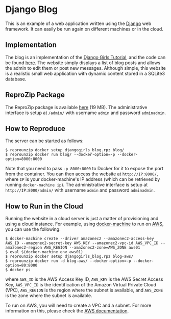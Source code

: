 Django Blog
===========

This is an example of a web application written using the [Django](https://www.djangoproject.com/) web framework. It can easily be run again on different machines or in the cloud.

Implementation
--------------

The blog is an implementation of the [Django Girls Tutorial](http://tutorial.djangogirls.org/en/), and the code can be found [here](https://github.com/remram44/djangogirls-blog-tutorial). The website simply displays a list of blog posts and allows the admin to edit them or post new messages. Although simple, this website is a realistic small web application with dynamic content stored in a SQLite3 database.

ReproZip Package
----------------

The ReproZip package is available [here](https://nyu.box.com/s/nc9ipxmtalj9dy1lbeb0r4xp9s95pc48) (19 MB). The administrative interface is setup at `/admin/` with username `admin` and password `adminadmin`.

How to Reproduce
----------------

The server can be started as follows:

    $ reprounzip docker setup djangogirls_blog.rpz blog/
    $ reprounzip docker run blog/ --docker-option=-p --docker-option=8000:8000

Note that you need to pass `-p 8000:8000` to Docker for it to expose the port from the container. You can then access the website at `http://IP:8000/`, where `IP` is your docker-machine's IP address (which can be retrieved by running `docker-machine ip`). The administrative interface is setup at `http://IP:8000/admin/` with username `admin` and password `adminadmin`.

How to Run in the Cloud
-----------------------

Running the website in a cloud server is just a matter of provisioning and using a cloud instance. For example, using [docker-machine](https://docs.docker.com/machine/) to run on [AWS](https://aws.amazon.com/), you can use the following:

    $ docker-machine create --driver amazonec2 --amazonec2-access-key AWS_ID --amazonec2-secret-key AWS_KEY --amazonec2-vpc-id AWS_VPC_ID --amazonec2-region AWS_REGION --amazonec2-zone=AWS_ZONE aws01
    $ eval $(docker-machine env aws01)
    $ reprounzip docker setup djangogirls_blog.rpz blog-aws/
    $ reprounzip docker run -d blog-aws/ --docker-option=-p --docker-option=80:8000 
    $ docker ps

where `AWS_ID` is the AWS Access Key ID, `AWS_KEY` is the AWS Secret Access Key, `AWS_VPC_ID` is the identification of the Amazon Virtual Private Cloud (VPC), `AWS_REGION` is the region where the subnet is available, and `AWS_ZONE` is the zone where the subnet is available.

To run on AWS, you will need to create a VPC and a subnet. For more information on this, please check the [AWS documentation](http://docs.aws.amazon.com/AmazonVPC/latest/UserGuide/VPC_Subnets.html).